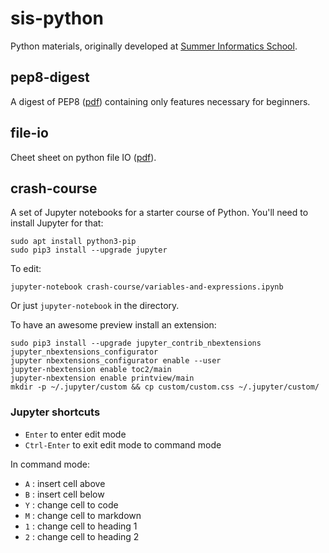 # sis-python

Python materials, originally developed at [Summer Informatics School](http://lksh.ru/).

## pep8-digest

A digest of PEP8 ([pdf](https://github.com/citxx/sis-python/releases/download/last/pep8-digest.pdf)) containing only features necessary for beginners.


## file-io

Cheet sheet on python file IO ([pdf](https://github.com/citxx/sis-python/releases/download/last/file-io.pdf)).


## crash-course

A set of Jupyter notebooks for a starter course of Python.
You'll need to install Jupyter for that:

    sudo apt install python3-pip
    sudo pip3 install --upgrade jupyter 

To edit:

    jupyter-notebook crash-course/variables-and-expressions.ipynb

Or just `jupyter-notebook` in the directory.

To have an awesome preview install an extension:

    sudo pip3 install --upgrade jupyter_contrib_nbextensions jupyter_nbextensions_configurator
    jupyter nbextensions_configurator enable --user
    jupyter-nbextension enable toc2/main
    jupyter-nbextension enable printview/main
    mkdir -p ~/.jupyter/custom && cp custom/custom.css ~/.jupyter/custom/

### Jupyter shortcuts

* `Enter` to enter edit mode
* `Ctrl-Enter` to exit edit mode to command mode

In command mode:

* `A` : insert cell above
* `B` : insert cell below
* `Y` : change cell to code
* `M` : change cell to markdown
* `1` : change cell to heading 1
* `2` : change cell to heading 2

